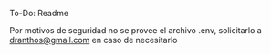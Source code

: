 To-Do: Readme

Por motivos de seguridad no se provee el archivo .env, solicitarlo a dranthos@gmail.com en caso de necesitarlo

